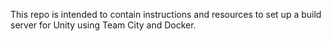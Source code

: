 This repo is intended to contain instructions and resources to set up a build server for Unity using Team City and Docker.
